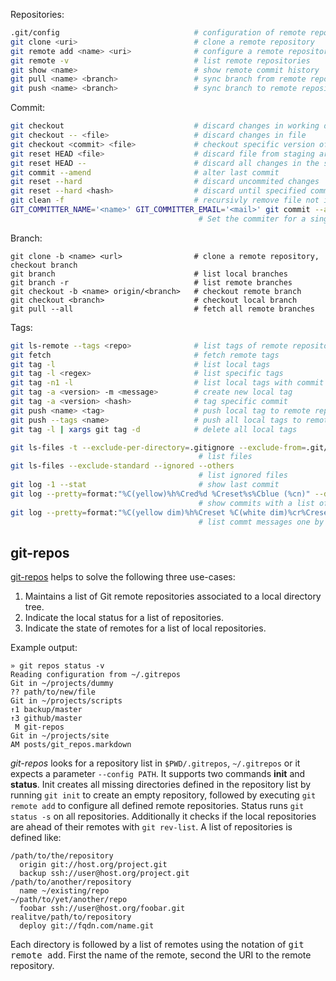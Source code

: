 
Repositories:

```bash
.git/config                              # configuration of remote repositories
git clone <uri>                          # clone a remote repository
git remote add <name> <uri>              # configure a remote repository
git remote -v                            # list remote repositories
git show <name>                          # show remote commit history
git pull <name> <branch>                 # sync branch from remote repository
git push <name> <branch>                 # sync branch to remote repository
```

Commit:

```bash
git checkout                             # discard changes in working directory
git checkout -- <file>                   # discard changes in file
git checkout <commit> <file>             # checkout specific version of a file
git reset HEAD <file>                    # discard file from staging ares
git reset HEAD --                        # discard all changes in the staging area
git commit --amend                       # alter last commit
git reset --hard                         # discard uncommited changes
git reset --hard <hash>                  # discard until specified commit 
git clean -f                             # recursivly remove file not in version control
GIT_COMMITTER_NAME='<name>' GIT_COMMITTER_EMAIL='<mail>' git commit --author 'name <mail>'
                                          # Set the commiter for a single commit
```

Branch:

```bach
git clone -b <name> <url>                # clone a remote repository, checkout branch
git branch                               # list local branches
git branch -r                            # list remote branches 
git checkout -b <name> origin/<branch>   # checkout remote branch
git checkout <branch>                    # checkout local branch
git pull --all                           # fetch all remote branches
```

Tags:

```bash
git ls-remote --tags <repo>              # list tags of remote repository
git fetch                                # fetch remote tags
git tag -l                               # list local tags
git tag -l <regex>                       # list specific tags
git tag -n1 -l                           # list local tags with commit message
git tag -a <version> -m <message>        # create new local tag
git tag -a <version> <hash>              # tag specific commit
git push <name> <tag>                    # push local tag to remote repository
git push --tags <name>                   # push all local tags to remote repository
git tag -l | xargs git tag -d            # delete all local tags
```

```bash
git ls-files -t --exclude-per-directory=.gitignore --exclude-from=.git/info/exclude
                                          # list files
git ls-files --exclude-standard --ignored --others
                                          # list ignored files                            
git log -1 --stat                         # show last commit
git log --pretty=format:"%C(yellow)%h%Cred%d %Creset%s%Cblue (%cn)" --decorate --numstat
                                          # show commits with a list of cahnges files
git log --pretty=format:"%C(yellow dim)%h%Creset %C(white dim)%cr%Creset ─ %s %C(blue dim)(%cn)%Creset"
                                          # list commt messages one by line
```

## git-repos

[git-repos][git-repos] helps to solve the following three use-cases:

1. Maintains a list of Git remote repositories associated to a local directory tree. 
2. Indicate the local status for a list of repositories.
3. Indicate the state of remotes for a list of local repositories.

Example output:

    » git repos status -v       
    Reading configuration from ~/.gitrepos
    Git in ~/projects/dummy
    ?? path/to/new/file
    Git in ~/projects/scripts
    ↑1 backup/master
    ↑3 github/master
     M git-repos
    Git in ~/projects/site
    AM posts/git_repos.markdown

_git-repos_ looks for a repository list in `$PWD/.gitrepos`, `~/.gitrepos` or it expects a parameter `--config PATH`. It supports two commands **init** and **status**. Init creates all missing directories defined in the repository list by running `git init` to create an empty repository, followed by executing `git remote add` to configure all defined remote repositories. Status runs `git status -s` on all repositories. Additionally it checks if the local repositories are ahead of their remotes with `git rev-list`. A list of repositories is defined like:

    /path/to/the/repository
      origin git://host.org/project.git
      backup ssh://user@host.org/project.git
    /path/to/another/repository
      name ~/existing/repo
    ~/path/to/yet/another/repo
      foobar ssh://user@host.org/foobar.git
    realitve/path/to/repository
      deploy git://fqdn.com/name.git

Each directory is followed by a list of remotes using the notation of <tt>git remote add</tt>. First the name of the remote, second the URI to the remote repository. 


[git-repos]: ../bin/git-repos
